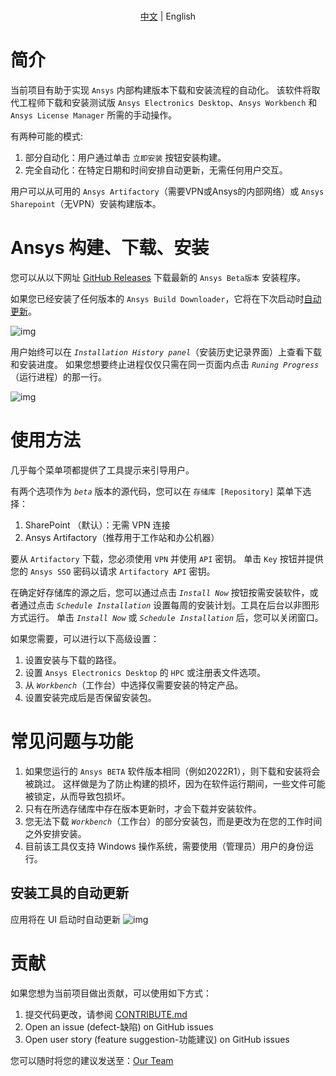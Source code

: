 <p align="center">
    <br> <a href="README_CN.md">中文</a> | English
</p>

# 简介

当前项目有助于实现 `Ansys` 内部构建版本下载和安装流程的自动化。
该软件将取代工程师下载和安装测试版 `Ansys Electronics Desktop`、`Ansys Workbench` 和 `Ansys License Manager` 所需的手动操作。

有两种可能的模式: 
1. 部分自动化：用户通过单击 `立即安装` 按钮安装构建。
2. 完全自动化：在特定日期和时间安排自动更新，无需任何用户交互。

用户可以从可用的 `Ansys Artifactory`（需要VPN或Ansys的内部网络）或 `Ansys Sharepoint`（无VPN）安装构建版本。

# Ansys 构建、下载、安装

您可以从以下网址 [GitHub Releases](https://github.com/ansys/pre-release-installer/releases) 下载最新的 `Ansys Beta版本` 安装程序。

如果您已经安装了任何版本的 `Ansys Build Downloader`，它将在下次启动时[自动更新](#tool-autoupdate)。

![img](docs/images/ui.jpg)

用户始终可以在 _`Installation History panel`_（安装历史记录界面）上查看下载和安装进度。
如果您想要终止进程仅仅只需在同一页面内点击 _`Runing Progress`_（运行进程）的那一行。

![img](docs/images/install_history.jpg)

# 使用方法

几乎每个菜单项都提供了工具提示来引导用户。

有两个选项作为 _`beta`_ 版本的源代码，您可以在 `存储库 [Repository]` 菜单下选择：
1. SharePoint （默认）：无需 VPN 连接
2. Ansys Artifactory（推荐用于工作站和办公机器）

要从 `Artifactory` 下载，您必须使用 `VPN` 并使用 `API` 密钥。
单击 `Key` 按钮并提供您的 `Ansys SSO` 密码以请求 `Artifactory API` 密钥。

在确定好存储库的源之后，您可以通过点击 _`Install Now`_  按钮按需安装软件，或者通过点击 _`Schedule Installation`_ 设置每周的安装计划。工具在后台以非图形方式运行。
单击 _`Install Now`_ 或 _`Schedule Installation`_ 后，您可以关闭窗口。

如果您需要，可以进行以下高级设置：
1. 设置安装与下载的路径。
2. 设置 `Ansys Electronics Desktop` 的 `HPC` 或注册表文件选项。
3. 从 _`Workbench`_（工作台）中选择仅需要安装的特定产品。
4. 设置安装完成后是否保留安装包。

# 常见问题与功能

1. 如果您运行的 `Ansys BETA` 软件版本相同（例如2022R1），则下载和安装将会被跳过。
这样做是为了防止构建的损坏，因为在软件运行期间，一些文件可能被锁定，从而导致包损坏。
2. 只有在所选存储库中存在版本更新时，才会下载并安装软件。
3. 您无法下载 _`Workbench`_（工作台）的部分安装包，而是更改为在您的工作时间之外安排安装。
4. 目前该工具仅支持 Windows 操作系统，需要使用（管理员）用户的身份运行。


## 安装工具的自动更新
应用将在 UI 启动时自动更新
![img](docs/images/autoupdate.jpg)

# 贡献
如果您想为当前项目做出贡献，可以使用如下方式：


1. 提交代码更改，请参阅 [CONTRIBUTE.md](docs/CONTRIBUTE.md)
2. Open an issue (defect-缺陷) on GitHub issues
3. Open user story (feature suggestion-功能建议) on GitHub issues

您可以随时将您的建议发送至：[Our Team](mailto:betadownloader@ansys.com)
